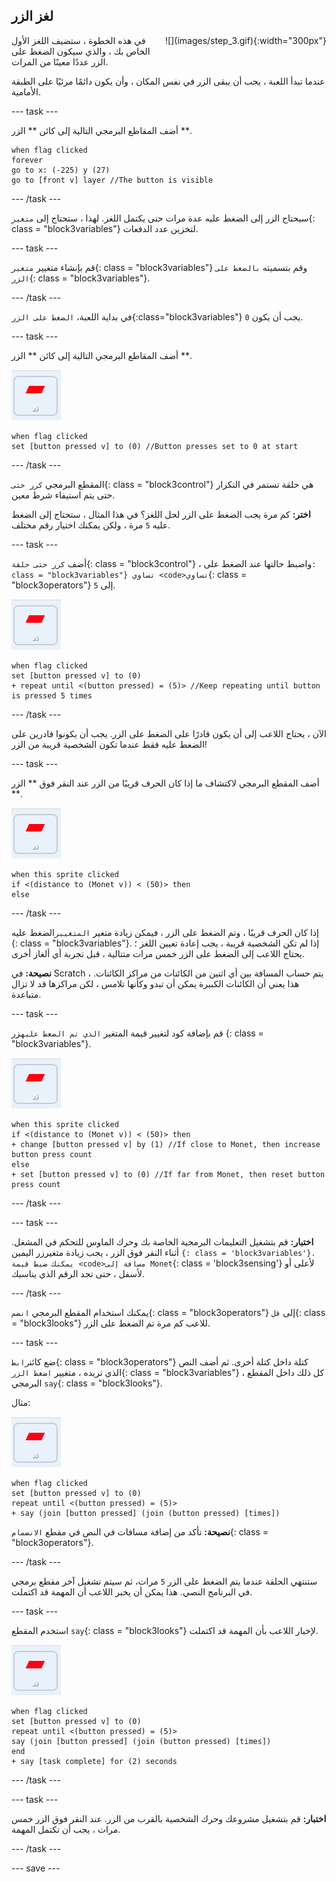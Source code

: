 ## لغز الزر

<div style="display: flex; flex-wrap: wrap">
<div style="flex-basis: 200px; flex-grow: 1; margin-right: 15px;">
في هذه الخطوة ، ستضيف اللغز الأول الخاص بك ، والذي سيكون الضغط على الزر عددًا معينًا من المرات.
</div>
<div>
![](images/step_3.gif){:width="300px"}
</div>
</div>

عندما تبدأ اللعبة ، يجب أن يبقى الزر في نفس المكان ، وأن يكون دائمًا مرئيًا على الطبقة الأمامية.

--- task ---

أضف المقاطع البرمجي التالية إلى كائن ** الزر **.

```blocks3
when flag clicked
forever
go to x: (-225) y (27)
go to [front v] layer //The button is visible
```

--- /task ---

سيحتاج الزر إلى الضغط عليه عدة مرات حتى يكتمل اللغز. لهذا ، ستحتاج إلى ` متغير `{: class = "block3variables"} لتخزين عدد الدفعات.

--- task ---

قم بإنشاء متغيير ` متغير `{: class = "block3variables"} وقم بتسميته  `بالضغط على الزر`{: class = "block3variables"}.

--- /task ---

في بداية اللعبة، `الضغط على الزر`{:class="block3variables"} يجب أن يكون `0`.

--- task ---

أضف المقاطع البرمجي التالية إلى كائن ** الزر **.

![كائن الحشرة.](images/button-sprite.png)

```blocks3
when flag clicked
set [button pressed v] to (0) //Button presses set to 0 at start
```

--- /task ---

المقطع البرمجي `كرر حتى`{: class = "block3control"} هي حلقة تستمر في التكرار حتى يتم استيفاء شرط معين.

**اختر:** كم مرة يجب الضغط على الزر لحل اللغز؟ في هذا المثال ، ستحتاج إلى الضغط عليه `5` مرة ، ولكن يمكنك اختيار رقم مختلف.

--- task ---

أضف `كرر حتى حلقة`{: class = "block3control"} ، واضبط حالتها عند الضغط على</code>`: class = "block3variables"} تساوي <code>تساوي`{: class = "block3operators"} إلى `5`.

![كائن الحشرة.](images/button-sprite.png)

```blocks3
when flag clicked
set [button pressed v] to (0)
+ repeat until <(button pressed) = (5)> //Keep repeating until button is pressed 5 times
```

--- /task ---

الآن ، يحتاج اللاعب إلى أن يكون قادرًا على الضغط على الزر. يجب أن يكونوا قادرين على الضغط عليه فقط عندما تكون الشخصية قريبة من الزر!

--- task ---

أضف المقطع البرمجي لاكتشاف ما إذا كان الحرف قريبًا من الزر عند النقر فوق ** الزر **.

![كائن الزر.](images/button-sprite.png)

```blocks3
when this sprite clicked
if <(distance to (Monet v)) < (50)> then
else
```

--- /task ---

إذا كان الحرف قريبًا ، وتم الضغط على الزر ، فيمكن زيادة متغير `المتغيير`الضغط عليه {: class = "block3variables"}. إذا لم تكن الشخصية قريبة ، يجب إعادة تعيين اللغز ؛ يحتاج اللاعب إلى الضغط على الزر خمس مرات متتالية ، قبل تجربة أي ألغاز أخرى.

**نصيحة:** في Scratch ، يتم حساب المسافة بين أي اثنين من الكائنات من مراكز الكائنات. هذا يعني أن الكائنات الكبيرة يمكن أن تبدو وكأنها تلامس ، لكن مراكزها قد لا تزال متباعدة.

--- task ---

قم بإضافة كود لتغيير قيمة المتغير `الذي تم الضغط عليه`زر {: class = "block3variables"}.

![كائن الزر.](images/button-sprite.png)

```blocks3
when this sprite clicked
if <(distance to (Monet v)) < (50)> then
+ change [button pressed v] by (1) //If close to Monet, then increase button press count
else
+ set [button pressed v] to (0) //If far from Monet, then reset button press count
```

--- /task ---

--- task ---

**اختبار:** قم بتشغيل التعليمات البرمجية الخاصة بك وحرك الماوس للتحكم في المشغل. أثناء النقر فوق الزر ، يجب زيادة متغير</code>زر اليمين `{: class = 'block3variables'}. يمكنك ضبط قيمة <code>مسافة إلى Monet`{: class = 'block3sensing'} لأعلى أو لأسفل ، حتى تجد الرقم الذي يناسبك.

--- /task ---

يمكنك استخدام المقطع البرمجي `انضم`{: class = "block3operators"} إلى `قل`{: class = "block3looks"} للاعب كم مرة تم الضغط على الزر.

--- task ---

ضع كائن`رابط`{: class = "block3operators"} كتلة داخل كتلة أخرى. ثم أضف النص الذي تريده ، متغيير `اضغط الزر`{: class = "block3variables"} ، كل ذلك داخل المقطع البرمجي `say`{: class = "block3looks"}.

مثال:

![كائن الزر.](images/button-sprite.png)

```blocks3
when flag clicked
set [button pressed v] to (0)
repeat until <(button pressed) = (5)> 
+ say (join [button pressed] (join (button pressed) [times])
```

**نصيحة:** تأكد من إضافة مسافات في النص في مقطع `الانضمام`{: class = "block3operators"}.

--- /task ---

ستنتهي الحلقة عندما يتم الضغط على الزر `5` مرات، ثم سيتم تشغيل آخر مقطع برمجي في البرنامج النصي. هذا يمكن أن يخبر اللاعب أن المهمة قد اكتملت.

--- task ---

استخدم المقطع `say`{: class = "block3looks"} لإخبار اللاعب بأن المهمة قد اكتملت.

![كائن الزر.](images/button-sprite.png)

```blocks3
when flag clicked
set [button pressed v] to (0)
repeat until <(button pressed) = (5)>
say (join [button pressed] (join (button pressed) [times])
end
+ say [task complete] for (2) seconds
```

--- /task ---



--- task ---

**اختبار:** قم بتشغيل مشروعك وحرك الشخصية بالقرب من الزر. عند النقر فوق الزر خمس مرات ، يجب أن تكتمل المهمة.

--- /task ---

--- save ---

